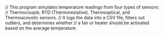 // This program simulates temperature readings from four types of sensors:
// Thermocouple, RTD (Thermoresistive), Thermooptical, and Thermoacoustic sensors.
// It logs the data into a CSV file, filters out outliers, and determines whether
// a fan or heater should be activated based on the average temperature.
